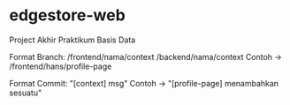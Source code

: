 # edgestore-web
Project Akhir Praktikum Basis Data

Format Branch:
/frontend/nama/context
/backend/nama/context
Contoh -> /frontend/hans/profile-page

Format Commit:
"[context] msg"
Contoh -> "[profile-page] menambahkan sesuatu"
